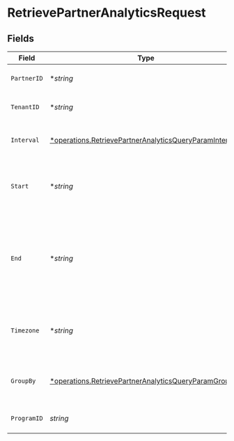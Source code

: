 # RetrievePartnerAnalyticsRequest


## Fields

| Field                                                                                                                                                              | Type                                                                                                                                                               | Required                                                                                                                                                           | Description                                                                                                                                                        | Example                                                                                                                                                            |
| ------------------------------------------------------------------------------------------------------------------------------------------------------------------ | ------------------------------------------------------------------------------------------------------------------------------------------------------------------ | ------------------------------------------------------------------------------------------------------------------------------------------------------------------ | ------------------------------------------------------------------------------------------------------------------------------------------------------------------ | ------------------------------------------------------------------------------------------------------------------------------------------------------------------ |
| `PartnerID`                                                                                                                                                        | **string*                                                                                                                                                          | :heavy_minus_sign:                                                                                                                                                 | The ID of the partner to retrieve analytics for.                                                                                                                   |                                                                                                                                                                    |
| `TenantID`                                                                                                                                                         | **string*                                                                                                                                                          | :heavy_minus_sign:                                                                                                                                                 | The ID of the tenant that created the link inside your system.                                                                                                     |                                                                                                                                                                    |
| `Interval`                                                                                                                                                         | [*operations.RetrievePartnerAnalyticsQueryParamInterval](../../models/operations/retrievepartneranalyticsqueryparaminterval.md)                                    | :heavy_minus_sign:                                                                                                                                                 | The interval to retrieve analytics for. If undefined, defaults to 24h.                                                                                             |                                                                                                                                                                    |
| `Start`                                                                                                                                                            | **string*                                                                                                                                                          | :heavy_minus_sign:                                                                                                                                                 | The start date and time when to retrieve analytics from. If set, takes precedence over `interval`.                                                                 |                                                                                                                                                                    |
| `End`                                                                                                                                                              | **string*                                                                                                                                                          | :heavy_minus_sign:                                                                                                                                                 | The end date and time when to retrieve analytics from. If not provided, defaults to the current date. If set along with `start`, takes precedence over `interval`. |                                                                                                                                                                    |
| `Timezone`                                                                                                                                                         | **string*                                                                                                                                                          | :heavy_minus_sign:                                                                                                                                                 | The IANA time zone code for aligning timeseries granularity (e.g. America/New_York). Defaults to UTC.                                                              | America/New_York                                                                                                                                                   |
| `GroupBy`                                                                                                                                                          | [*operations.RetrievePartnerAnalyticsQueryParamGroupBy](../../models/operations/retrievepartneranalyticsqueryparamgroupby.md)                                      | :heavy_minus_sign:                                                                                                                                                 | The parameter to group the analytics data points by. Defaults to `count` if undefined.                                                                             |                                                                                                                                                                    |
| `ProgramID`                                                                                                                                                        | *string*                                                                                                                                                           | :heavy_check_mark:                                                                                                                                                 | The ID of the program to retrieve analytics for.                                                                                                                   |                                                                                                                                                                    |